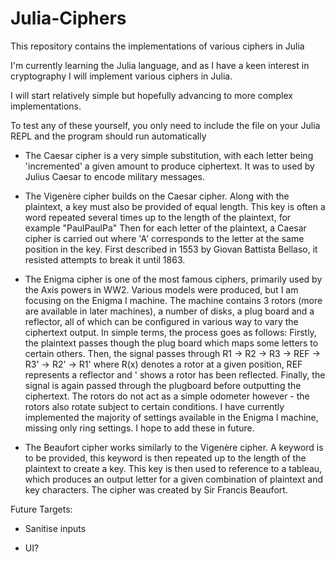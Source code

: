 # Julia-Ciphers
This repository contains the implementations of various ciphers in Julia

I'm currently learning the Julia language, and as I have a keen interest in cryptography I will implement various ciphers in Julia.

I will start relatively simple but hopefully advancing to more complex implementations.

To test any of these yourself, you only need to include the file on your Julia REPL and the program should run automatically

* The Caesar cipher is a very simple substitution, with each letter being 'incremented' a given amount to produce ciphertext. It was to used by Julius Caesar to encode military messages.

* The Vigenère cipher builds on the Caesar cipher. Along with the plaintext, a key must also be provided of equal length. This key is often a word repeated several times up to the length of the plaintext, for example "PaulPaulPa" Then for each letter of the plaintext, a Caesar cipher is carried out where 'A' corresponds to the letter at the same position in the key. First described in 1553 by Giovan Battista Bellaso, it resisted attempts to break it until 1863.

* The Enigma cipher is one of the most famous ciphers, primarily used by the Axis powers in WW2. Various models were produced, but I am focusing on the Enigma I machine. The machine contains 3 rotors (more are available in later machines), a number of disks, a plug board and a reflector, all of which can be configured in various way to vary  the ciphertext output. In simple terms, the process goes as follows: 
Firstly, the plaintext passes though the plug board which maps some letters to certain others. Then, the signal passes through R1 -> R2 -> R3 -> REF -> R3' -> R2' -> R1' where R(x) denotes a rotor at a given position, REF represents a reflector and ' shows a rotor has been reflected. Finally, the signal is again passed through the plugboard before outputting the ciphertext. The rotors do not act as a simple odometer however - the rotors also rotate subject to certain conditions. 
I have currently implemented the majority of settings available in the Enigma I machine, missing only ring settings. I hope to add these in future.

* The Beaufort cipher works similarly to the Vigenère cipher. A keyword is to be provided, this keyword is then repeated up to the length of the plaintext to create a key. This key is then used to reference to a tableau, which produces an output letter for a given combination of plaintext and key characters. The cipher was created by Sir Francis Beaufort.

Future Targets:

* Sanitise inputs

* UI?
